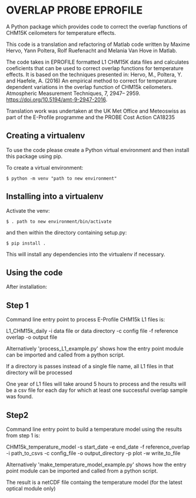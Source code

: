 # OVERLAP PROBE EPROFILE

A Python package which provides code to correct the overlap functions of CHM15K ceilometers for temperature effects. 

This code is a translation and refactoring of Matlab code written by Maxime Hervo, Yann Poltera, Rolf Ruefenacht and Melania Van Hove in Matlab.

The code takes in EPROFILE formatted L1 CHM15K data files and calculates coeficients that can be used to correct overlap functions for temperature effects. 
It is based on the techniques presented in: Hervo, M., Poltera, Y. and Haefele, A. (2016) An empirical method to correct for temperature dependent variations in the 
overlap function of CHM15k ceilometers. Atmospheric Measurement Techniques, 7, 2947– 2959. https://doi.org/10.5194/amt-9-2947-2016.

Translation work was undertaken at the UK Met Office and Meteoswiss as part of the E-Profile programme and the PROBE Cost Action CA18235

Creating a virtualenv
----------------------------

To use the code please create a Python virtual environment and then install this package using pip. 

To create a virtual environment:

    $ python -m venv "path to new environment"

Installing into a virtualenv
----------------------------

Activate the venv:

    $ . path to new environment/bin/activate
    
and then within the directory containing setup.py:

    $ pip install .

This will install any dependencies into the virtualenv if necessary.

Using the code
--------------

After installation:

Step 1
------
Command line entry point to process E-Profile CHM15k L1 files is:

L1_CHM15k_daily -i data file or data directory -c config file -f reference overlap -o output file

Alternatively 'process_L1_example.py' shows how the entry point module can be imported and called from a python script.

If a directory is passes instead of a single file name, all L1 files in that directory will be processed

One year of L1 files will take around 5 hours to process and the results will be a csv file for each day for which at least one successful 
overlap sample was found. 

Step2
------
Command line entry point to build a temperature model using the results from step 1 is:

CHM15k_temperature_model -s start_date -e end_date -f reference_overlap -i path_to_csvs -c config_file -o output_directory -p plot -w write_to_file

Alternatively 'make_temperature_model_example.py' shows how the entry point module can be imported and called from a python script.

The result is a netCDF file containg the temperature model (for the latest optical module only)
